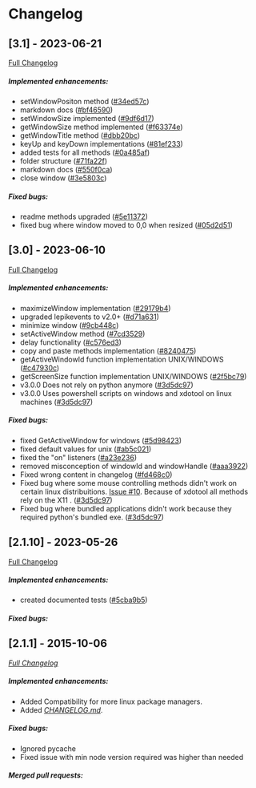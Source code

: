 # Changelog
## [3.1] - 2023-06-21

[Full Changelog](https://github.com/borecjeborec1/LepikJS/commits/main)

##### Implemented enhancements:
-  setWindowPositon method ([#34ed57c](https://github.com/borecjeborec1/LepikJS/commit/34ed57c32f0d325308b3fd2f9d8d11cd0e30f5c9))
-  markdown docs ([#bf46590](https://github.com/borecjeborec1/LepikJS/commit/bf46590a11ac679b9d2ade0ac83932ffa4d52317))
-  setWindowSize implemented ([#9df6d17](https://github.com/borecjeborec1/LepikJS/commit/9df6d17e5ef5bdc8c25271a35dd30cd258ef1340))
-  getWindowSize method implemented ([#f63374e](https://github.com/borecjeborec1/LepikJS/commit/f63374e7fb43c1bce9313776bcf1c9d76de1d8d3))
-  getWindowTitle method ([#dbb20bc](https://github.com/borecjeborec1/LepikJS/commit/dbb20bc7fb60d195c8766555effcbfebccfb52d3))
-  keyUp and keyDown implementations ([#81ef233](https://github.com/borecjeborec1/LepikJS/commit/81ef2338e04cb6f771f1b117ef30333896709b8c))
-  added tests for all methods ([#0a485af](https://github.com/borecjeborec1/LepikJS/commit/0a485af9164bceccda7eef1bdc6d094dabb4ad52))
-  folder structure ([#71fa22f](https://github.com/borecjeborec1/LepikJS/commit/71fa22f41d33c0ede62d3d8493da414727881811))
-  markdown docs ([#550f0ca](https://github.com/borecjeborec1/LepikJS/commit/550f0caeacffdb86ee93e7aea1d910ae4faf64db))
-  close window ([#3e5803c](https://github.com/borecjeborec1/LepikJS/commit/3e5803c100cb76afe4a2066396e5ac28be002535)) 

##### Fixed bugs:
-  readme methods upgraded ([#5e11372](https://github.com/borecjeborec1/LepikJS/commit/5e113721a980869cda6248402f9ab4a339d3320d))
-  fixed bug where window moved to 0,0 when resized ([#05d2d51](https://github.com/borecjeborec1/LepikJS/commit/05d2d510cd0522cafb533cd65dffa32bb3bb67cf))

## [3.0] - 2023-06-10

[Full Changelog](https://github.com/borecjeborec1/LepikJS/commits/main)

##### Implemented enhancements:
-  maximizeWindow implementation ([#29179b4](https://github.com/borecjeborec1/LepikJS/commit/29179b469aeb51cb327adfdfa13b26da1ec945df))
-  upgraded lepikevents to v2.0+ ([#d71a631](https://github.com/borecjeborec1/LepikJS/commit/d71a6313e270d96fa6b5153bf378a8bdf33c59b2))
-  minimize window ([#9cb448c](https://github.com/borecjeborec1/LepikJS/commit/9cb448c4e651012ad71f13b9cc423e43b9693e10))
-  setActiveWindow method ([#7cd3529](https://github.com/borecjeborec1/LepikJS/commit/7cd3529fb8f79dbcc6c8435bbfa38b1e06e3301d))
-  delay functionality ([#c576ed3](https://github.com/borecjeborec1/LepikJS/commit/c576ed3e53bb839e3e2a85a7eb270178ce36f313)) 
-  copy and paste methods implementation ([#8240475](https://github.com/borecjeborec1/LepikJS/commit/82404757db63d202bd617728ee1319b49c86fc6b)) 
-  getActiveWindowId function implementation UNIX/WINDOWS ([#c47930c](https://github.com/borecjeborec1/LepikJS/commit/c47930c164bc1afc0089f6215f1c4d81c6009e37)) 
-  getScreenSize function implementation UNIX/WINDOWS ([#2f5bc79](https://github.com/borecjeborec1/LepikJS/commit/2f5bc792a34e867b964b486e2314e2010b0b007d)) 
-  v3.0.0 Does not rely on python anymore ([#3d5dc97](https://github.com/Borecjeborec1/LepikJS/commit/3d5dc97f1f5fb773054864fb02e586c8a30793b5)) 
-  v3.0.0 Uses powershell scripts on windows and xdotool on linux machines ([#3d5dc97](https://github.com/Borecjeborec1/LepikJS/commit/3d5dc97f1f5fb773054864fb02e586c8a30793b5)) 

##### Fixed bugs:
-  fixed GetActiveWindow for windows ([#5d98423](https://github.com/borecjeborec1/LepikJS/commit/5d984239cc54cdad9113eba52858487bb5beae18))
-  fixed default values for unix ([#ab5c021](https://github.com/borecjeborec1/LepikJS/commit/ab5c021cb7dcfdf579a07dabeb22fad5937e515b))
-  fixed the "on" listeners ([#a23e236](https://github.com/borecjeborec1/LepikJS/commit/a23e2369fdd173929512e957e52f17b30f87d44f))
-  removed misconception of windowId and windowHandle ([#aaa3922](https://github.com/borecjeborec1/LepikJS/commit/aaa39226e56ea53a3ac5db9d1111e6cbd748042f))
-  Fixed wrong content in changelog ([#fd468c0](https://github.com/borecjeborec1/LepikJS/commit/fd468c071040ab1a92eb2586bcd85594b9078cde))
-  Fixed bug where some mouse controlling methods didn't work on certain linux distribuitions. [Issue #10](https://github.com/Borecjeborec1/LepikJS/issues/10). Because of xdotool all methods rely on the X11 . ([#3d5dc97](https://github.com/Borecjeborec1/LepikJS/commit/3d5dc97f1f5fb773054864fb02e586c8a30793b5)) 
-  Fixed bug where bundled applications didn't work because they required python's bundled exe.  ([#3d5dc97](https://github.com/Borecjeborec1/LepikJS/commit/3d5dc97f1f5fb773054864fb02e586c8a30793b5)) 

## [2.1.10] - 2023-05-26

[Full Changelog](https://github.com/borecjeborec1/LepikJS/commits/main)

##### Implemented enhancements:
-  created documented tests ([#5cba9b5](https://github.com/borecjeborec1/LepikJS/commit/5cba9b52cc8c15acf8f220ca7c6b095461d2f170)) 

##### Fixed bugs:


## [2.1.1] - 2015-10-06

*[Full Changelog](https://github.com/Borecjeborec1/LepikJS/commits/main)*

##### Implemented enhancements:

- Added Compatibility for more linux package managers.
- Added *[CHANGELOG.md](CHANGELOG.md)*.

##### Fixed bugs:

- Ignored pycache
- Fixed issue with min node version required was higher than needed


##### Merged pull requests:
